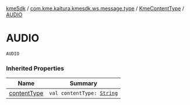 [kmeSdk](../../index.md) / [com.kme.kaltura.kmesdk.ws.message.type](../index.md) / [KmeContentType](index.md) / [AUDIO](./-a-u-d-i-o.md)

# AUDIO

`AUDIO`

### Inherited Properties

| Name | Summary |
|---|---|
| [contentType](content-type.md) | `val contentType: `[`String`](https://kotlinlang.org/api/latest/jvm/stdlib/kotlin/-string/index.html) |

